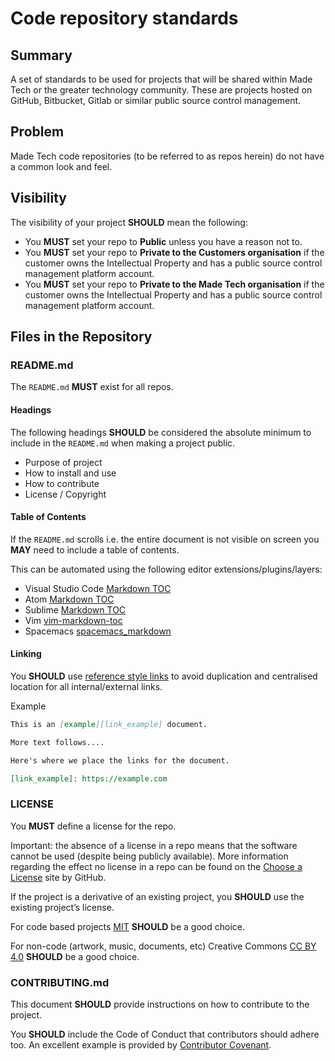 # Code repository standards

## Summary

A set of standards to be used for projects that will be shared within Made Tech or the greater technology community. These are projects hosted on GitHub, Bitbucket, Gitlab or similar public source control management.

## Problem

Made Tech code repositories (to be referred to as repos herein) do not have a common look and feel.

## Visibility

The visibility of your project **SHOULD** mean the following:

- You **MUST** set your repo to **Public** unless you have a reason not to.
- You **MUST** set your repo to **Private to the Customers organisation** if the customer owns the Intellectual Property and has a public source control management platform account.
- You **MUST** set your repo to **Private to the Made Tech organisation** if the customer owns the Intellectual Property and has a public source control management platform account.

## Files in the Repository

### README.md

The `README.md` **MUST** exist for all repos.

#### Headings

The following headings **SHOULD** be considered the absolute minimum to include in the `README.md` when making a project public.

- Purpose of project
- How to install and use
- How to contribute
- License / Copyright

#### Table of Contents

If the `README.md` scrolls i.e. the entire document is not visible on screen you **MAY** need to include a table of contents. 

This can be automated using the following editor extensions/plugins/layers:

- Visual Studio Code [Markdown TOC][link_vsc_markdown_toc]
- Atom [Markdown TOC][link_atom_markdown_toc]
- Sublime [Markdown TOC][link_sublime_markdown_toc]
- Vim [vim-markdown-toc][link_vim_markdown_toc]
- Spacemacs [spacemacs_markdown][link_spacemacs_markdown]

#### Linking

You **SHOULD** use [reference style links][link_daring_fireball] to avoid duplication and centralised location for all internal/external links.

Example

```markdown
This is an [example][link_example] document.

More text follows....

Here's where we place the links for the document.

[link_example]: https://example.com
```

### LICENSE

You **MUST** define a license for the repo.

Important: the absence of a license in a repo means that the software cannot be used (despite being publicly available). More information regarding the effect no license in a repo can be found on the [Choose a License][link_choose_a_license] site by GitHub.

If the project is a derivative of an existing project, you **SHOULD** use the existing project’s license.

For code based projects [MIT][link_license_mit] **SHOULD** be a good choice. 

For non-code (artwork, music, documents, etc) Creative Commons [CC BY 4.0][link_license_ccby40] **SHOULD** be a good choice.

### CONTRIBUTING.md

This document **SHOULD** provide instructions on how to contribute to the project.

You **SHOULD** include the Code of Conduct that contributors should adhere too. An excellent example is provided by [Contributor Covenant][link_cc].

[link_cc]: https://www.contributor-covenant.org/
[link_choose_a_license]: https://choosealicense.com/no-permission/
[link_vsc_markdown_toc]: https://marketplace.visualstudio.com/items?itemName=joffreykern.markdown-toc
[link_atom_markdown_toc]: https://atom.io/packages/markdown-toc
[link_sublime_markdown_toc]: https://packagecontrol.io/packages/MarkdownTOC
[link_vim_markdown_toc]: https://github.com/scrooloose/vim-markdown-toc
[link_spacemacs_markdown]: http://spacemacs.org/layers/+lang/markdown/README.html
[link_daring_fireball]: https://daringfireball.net/projects/markdown/syntax#link
[link_license_mit]: https://choosealicense.com/licenses/mit/
[link_license_ccby40]: https://creativecommons.org/licenses/by/4.0/